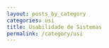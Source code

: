 ```yaml
---
layout: posts_by_category
categories: usi
title: Usabilidade de Sistemas
permalink: /category/usi
---
```

